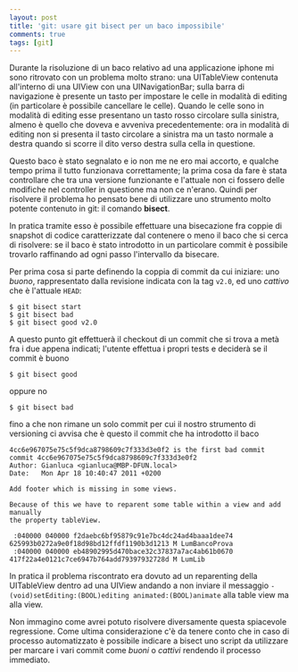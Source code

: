 ```yaml
---
layout: post
title: 'git: usare git bisect per un baco impossibile'
comments: true
tags: [git]
---
```

Durante la risoluzione di un baco relativo ad una applicazione iphone mi sono
ritrovato con un problema molto strano: una UITableView contenuta all'interno
di una UIView con una UINavigationBar; sulla barra di navigazione è presente un
tasto per impostare le celle in modalità di editing (in particolare è possibile
cancellare le celle). Quando le celle sono in modalità di editing esse
presentano un tasto rosso circolare sulla sinistra, almeno è quello che doveva
e avveniva precedentemente: ora in modalità di editing non si presenta il tasto
circolare a sinistra ma un tasto normale a destra quando si scorre il dito
verso destra sulla cella in questione. 

Questo baco è stato segnalato e io non me ne ero mai accorto, e qualche tempo
prima il tutto funzionava correttamente; la prima cosa da fare è stata
controllare che tra una versione funzionante e l'attuale non ci fossero delle
modifiche nel controller in questione ma non ce n'erano. Quindi per risolvere
il problema ho pensato bene di utilizzare uno strumento molto potente contenuto
in git: il comando **bisect**.

In pratica tramite esso è possibile effettuare una bisecazione fra coppie di
snapshot di codice caratterizzate dal contenere o meno il baco che si cerca di
risolvere: se il baco è stato introdotto in un particolare commit è possibile
trovarlo raffinando ad ogni passo l'intervallo da bisecare.

Per prima cosa si parte definendo la coppia di commit da cui iniziare: uno
*buono*, rappresentato dalla revisione indicata con la tag ``v2.0``, ed uno
*cattivo* che è l'attuale ``HEAD``:

    $ git bisect start
    $ git bisect bad
    $ git bisect good v2.0

A questo punto git effettuerà il checkout di un commit che si trova a metà fra
i due appena indicati; l'utente effettua i propri tests e deciderà se il commit
è buono

    $ git bisect good

oppure no

    $ git bisect bad

fino a che non rimane un solo commit per cui il nostro strumento di
versioning ci avvisa che è questo il commit che ha introdotto il baco

    4cc6e967075e75c5f9dca8798609c7f333d3e0f2 is the first bad commit
    commit 4cc6e967075e75c5f9dca8798609c7f333d3e0f2
    Author: Gianluca <gianluca@MBP-DFUN.local>
    Date:   Mon Apr 18 10:40:47 2011 +0200

    Add footer which is missing in some views.
    
    Because of this we have to reparent some table within a view and add manually
    the property tableView.

     :040000 040000 f2daebc6bf95879c91e7bc4dc24ad4baaa1dee74 625993b0272a9e0f18d98bd12ffdf1190b3d1213 M	LumBancoProva
     :040000 040000 eb48902995d470bace32c37837a7ac4ab61b0670 417f22a4e0121c7ce6947b764add79397932728d M	LumLib

In pratica il problema riscontrato era dovuto ad un reparenting della
UITableView dentro ad una UIView andando a non inviare il messaggio ``-
(void)setEditing:(BOOL)editing animated:(BOOL)animate`` alla table view ma alla
view.

Non immagino come avrei potuto risolvere diversamente questa spiacevole
regressione. Come ultima considerazione c'è da tenere conto che in caso di
processo automatizzato è possibile indicare a bisect uno script da utilizzare
per marcare i vari commit come *buoni* o *cattivi* rendendo il processo
immediato.

